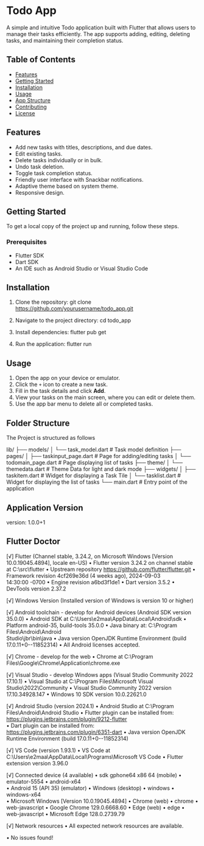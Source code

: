 # Todo App

A simple and intuitive Todo application built with Flutter that allows users to manage their tasks efficiently. The app supports adding, editing, deleting tasks, and maintaining their completion status. 

## Table of Contents

- [Features](#features)
- [Getting Started](#getting-started)
- [Installation](#installation)
- [Usage](#usage)
- [App Structure](#app-structure)
- [Contributing](#contributing)
- [License](#license)

## Features

- Add new tasks with titles, descriptions, and due dates.
- Edit existing tasks.
- Delete tasks individually or in bulk.
- Undo task deletion.
- Toggle task completion status.
- Friendly user interface with Snackbar notifications.
- Adaptive theme based on system theme.
- Responsive design.

## Getting Started

To get a local copy of the project up and running, follow these steps.

### Prerequisites

- Flutter SDK
- Dart SDK
- An IDE such as Android Studio or Visual Studio Code

## Installation

1. Clone the repository: 
    git clone https://github.com/yourusername/todo_app.git

2. Navigate to the project directory:
    cd todo_app

3. Install dependencies:
    flutter pub get

4. Run the application:
    flutter run

## Usage

1. Open the app on your device or emulator.
2. Click the `+` icon to create a new task.
3. Fill in the task details and click **Add**.
4. View your tasks on the main screen, where you can edit or delete them.
5. Use the app bar menu to delete all or completed tasks.

## Folder Structure

The Project is structured as follows

lib/
├── models/
│   └── task_model.dart        # Task model definition
├── pages/
│   ├── taskinput_page.dart    # Page for adding/editing tasks
│   └── todomain_page.dart     # Page displaying list of tasks
├── theme/
│   └── themedata.dart         # Theme Data for light and dark mode
├── widgets/
│   ├── taskitem.dart          # Widget for displaying a Task Tile
│   └── tasklist.dart          # Widget for displaying the list of tasks
└── main.dart                  # Entry point of the application


## Application Version

  version: 1.0.0+1

## Flutter Doctor

[√] Flutter (Channel stable, 3.24.2, on Microsoft Windows [Version
    10.0.19045.4894], locale en-US)
    • Flutter version 3.24.2 on channel stable at C:\src\flutter
    • Upstream repository https://github.com/flutter/flutter.git
    • Framework revision 4cf269e36d (4 weeks ago), 2024-09-03   
      14:30:00 -0700
    • Engine revision a6bd3f1de1
    • Dart version 3.5.2
    • DevTools version 2.37.2

[√] Windows Version (Installed version of Windows is version 10 or
    higher)

[√] Android toolchain - develop for Android devices (Android SDK
    version 35.0.0)
    • Android SDK at C:\Users\e2maa\AppData\Local\Android\sdk
    • Platform android-35, build-tools 35.0.0
    • Java binary at: C:\Program Files\Android\Android       
      Studio\jbr\bin\java
    • Java version OpenJDK Runtime Environment (build        
      17.0.11+0--11852314)
    • All Android licenses accepted.

[√] Chrome - develop for the web
    • Chrome at C:\Program
      Files\Google\Chrome\Application\chrome.exe

[√] Visual Studio - develop Windows apps (Visual Studio Community
    2022 17.10.1)
    • Visual Studio at C:\Program Files\Microsoft Visual  
      Studio\2022\Community
    • Visual Studio Community 2022 version 17.10.34928.147
    • Windows 10 SDK version 10.0.22621.0

[√] Android Studio (version 2024.1)
    • Android Studio at C:\Program Files\Android\Android Studio
    • Flutter plugin can be installed from:
       https://plugins.jetbrains.com/plugin/9212-flutter       
    • Dart plugin can be installed from:
       https://plugins.jetbrains.com/plugin/6351-dart
    • Java version OpenJDK Runtime Environment (build
      17.0.11+0--11852314)

[√] VS Code (version 1.93.1)
    • VS Code at C:\Users\e2maa\AppData\Local\Programs\Microsoft VS 
      Code
    • Flutter extension version 3.96.0

[√] Connected device (4 available)
    • sdk gphone64 x86 64 (mobile) • emulator-5554 • android-x64    
      • Android 15 (API 35) (emulator)
    • Windows (desktop)            • windows       • windows-x64    
      • Microsoft Windows [Version 10.0.19045.4894]
    • Chrome (web)                 • chrome        • web-javascript 
      • Google Chrome 129.0.6668.60
    • Edge (web)                   • edge          • web-javascript 
      • Microsoft Edge 128.0.2739.79

[√] Network resources
    • All expected network resources are available.

• No issues found!